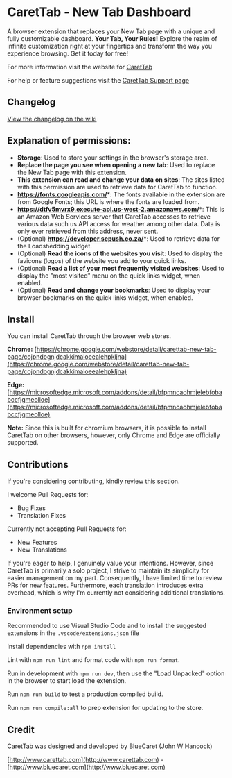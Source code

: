 # CaretTab - New Tab Dashboard

A browser extension that replaces your New Tab page with a unique and fully customizable dashboard. **Your Tab, Your Rules!** Explore the realm of infinite customization right at your fingertips and transform the way you experience browsing. Get it today for free!

For more information visit the website for [CaretTab](http://www.carettab.com)

For help or feature suggestions visit the [CaretTab Support page](https://carettab.com/help)

## Changelog

[View the changelog on the wiki](https://github.com/bluecaret/carettab/wiki/Changelog)

## Explanation of permissions:

- **Storage**: Used to store your settings in the browser's storage area.
- **Replace the page you see when opening a new tab**: Used to replace the New Tab page with this extension.
- **This extension can read and change your data on sites**: The sites listed with this permission are used to retrieve data for CaretTab to function.
- **https://fonts.googleapis.com/***: The fonts available in the extension are from Google Fonts; this URL is where the fonts are loaded from.
- **https://dtfv5mvrx9.execute-api.us-west-2.amazonaws.com/***: This is an Amazon Web Services server that CaretTab accesses to retrieve various data such us API access for weather among other data. Data is only ever retrieved from this address, never sent.
- (Optional) **https://developer.sepush.co.za/***: Used to retrieve data for the Loadshedding widget.
- (Optional) **Read the icons of the websites you visit**: Used to display the favicons (logos) of the website you add to your quick links.
- (Optional) **Read a list of your most frequently visited websites**: Used to display the "most visited" menu on the quick links widget, when enabled.
- (Optional) **Read and change your bookmarks**: Used to display your browser bookmarks on the quick links widget, when enabled.

## Install

You can install CaretTab through the browser web stores.

**Chrome:**
[https://chrome.google.com/webstore/detail/carettab-new-tab-page/cojpndognjdcakkimaloeealehpkljna](https://chrome.google.com/webstore/detail/carettab-new-tab-page/cojpndognjdcakkimaloeealehpkljna)

**Edge:**
[https://microsoftedge.microsoft.com/addons/detail/bfpmncaohmjelebfobabccfjgmeolloe](https://microsoftedge.microsoft.com/addons/detail/bfpmncaohmjelebfobabccfjgmeolloe)

**Note:** Since this is built for chromium browsers, it is possible to install CaretTab on other browsers, however, only Chrome and Edge are officially supported.

## Contributions

If you're considering contributing, kindly review this section.

I welcome Pull Requests for:

- Bug Fixes
- Translation Fixes

Currently not accepting Pull Requests for:

- New Features
- New Translations

If you're eager to help, I genuinely value your intentions. However, since CaretTab is primarily a solo project, I strive to maintain its simplicity for easier management on my part. Consequently, I have limited time to review PRs for new features. Furthermore, each translation introduces extra overhead, which is why I'm currently not considering additional translations.

### Environment setup

Recommended to use Visual Studio Code and to install the suggested extensions in the `.vscode/extensions.json` file

Install dependencies with `npm install`

Lint with `npm run lint` and format code with `npm run format`.

Run in development with `npm run dev`, then use the "Load Unpacked" option in the browser to start load the extension.

Run `npm run build` to test a production compiled build.

Run `npm run compile:all` to prep extension for updating to the store.

## Credit

CaretTab was designed and developed by BlueCaret (John W Hancock)

[http://www.carettab.com](http://www.carettab.com) - [http://www.bluecaret.com](http://www.bluecaret.com)

